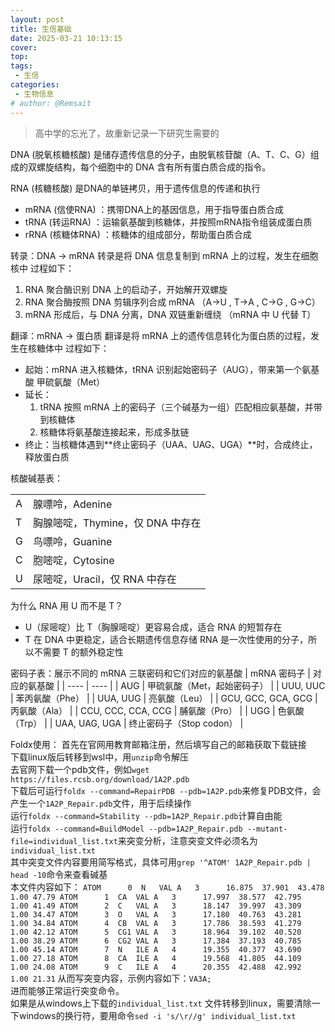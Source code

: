 ```yaml
---
layout: post
title: 生信基础
date: 2025-03-21 10:13:15
cover: 
top: 
tags: 
 - 生信
categories: 
 - 生物信息
# author: @Remsait
---
```

> 高中学的忘光了，故重新记录一下研究生需要的
> 

DNA (脱氧核糖核酸) 是储存遗传信息的分子，由脱氧核苷酸（A、T、C、G）组成的双螺旋结构，每个细胞中的 DNA 含有所有蛋白质合成的指令。

RNA (核糖核酸) 是DNA的单链拷贝，用于遗传信息的传递和执行
* mRNA (信使RNA) ：携带DNA上的基因信息，用于指导蛋白质合成
* tRNA (转运RNA) ：运输氨基酸到核糖体，并按照mRNA指令组装成蛋白质
* rRNA (核糖体RNA) ：核糖体的组成部分，帮助蛋白质合成

转录：DNA -> mRNA
转录是将 DNA 信息复制到 mRNA 上的过程，发生在细胞核中
过程如下：
1. RNA 聚合酶识别 DNA 上的启动子，开始解开双螺旋
2. RNA 聚合酶按照 DNA 剪辑序列合成 mRNA （A->U , T->A , C->G , G->C）
3. mRNA 形成后，与 DNA 分离，DNA 双链重新缠绕 （mRNA 中 U 代替 T）

翻译：mRNA -> 蛋白质
翻译是将 mRNA 上的遗传信息转化为蛋白质的过程，发生在核糖体中
过程如下：
* 起始：mRNA 进入核糖体，tRNA 识别起始密码子（AUG），带来第一个氨基酸 甲硫氨酸（Met）
* 延长：
	1. tRNA 按照 mRNA 上的密码子（三个碱基为一组）匹配相应氨基酸，并带到核糖体
	2. 核糖体将氨基酸连接起来，形成多肽链
* 终止：当核糖体遇到**终止密码子（UAA、UAG、UGA）**时，合成终止，释放蛋白质

核酸碱基表：
<table>
  <tbody>
    <tr><td>A</td><td>腺嘌呤，Adenine</td></tr>
    <tr><td>T</td><td>胸腺嘧啶，Thymine，仅 DNA 中存在</td></tr>
    <tr><td>G</td><td>鸟嘌呤，Guanine</td></tr>
    <tr><td>C</td><td>胞嘧啶，Cytosine</td></tr>
    <tr><td>U</td><td>尿嘧啶，Uracil，仅 RNA 中存在</td></tr>
  </tbody>
</table>


为什么 RNA 用 U 而不是 T？
- U（尿嘧啶）比 T（胸腺嘧啶）更容易合成，适合 RNA 的短暂存在
- T 在 DNA 中更稳定，适合长期遗传信息存储
RNA 是一次性使用的分子，所以不需要 T 的额外稳定性

密码子表：展示不同的 mRNA 三联密码和它们对应的氨基酸
|  mRNA 密码子   | 对应的氨基酸  |
|  ----  | ----  |
| AUG  | 甲硫氨酸（Met，起始密码子） |
| UUU, UUC  | 苯丙氨酸（Phe） |
| UUA, UUG  | 亮氨酸（Leu） |
| GCU, GCC, GCA, GCG  | 丙氨酸（Ala） |
| CCU, CCC, CCA, CCG  | 脯氨酸（Pro） |
| UGG  | 色氨酸（Trp） |
| UAA, UAG, UGA  | 终止密码子（Stop codon） |


Foldx使用：
首先在官网用教育邮箱注册，然后填写自己的邮箱获取下载链接  
下载linux版后转移到wsl中，用`unzip`命令解压  
去官网下载一个pdb文件，例如`wget https://files.rcsb.org/download/1A2P.pdb`  
下载后可运行`foldx --command=RepairPDB --pdb=1A2P.pdb`来修复PDB文件，会产生一个`1A2P_Repair.pdb`文件，用于后续操作  
运行`foldx --command=Stability --pdb=1A2P_Repair.pdb`计算自由能  
运行`foldx --command=BuildModel --pdb=1A2P_Repair.pdb --mutant-file=individual_list.txt`来突变分析，注意突变文件必须名为`individual_list.txt`  
其中突变文件内容要用简写格式，具体可用`grep '^ATOM' 1A2P_Repair.pdb | head -10`命令来查看碱基  
本文件内容如下：
`
ATOM      0  N   VAL A   3      16.875  37.901  43.478  1.00 47.79
ATOM      1  CA  VAL A   3      17.997  38.577  42.795  1.00 41.49
ATOM      2  C   VAL A   3      18.147  39.997  43.309  1.00 34.47
ATOM      3  O   VAL A   3      17.180  40.763  43.281  1.00 34.84
ATOM      4  CB  VAL A   3      17.786  38.593  41.279  1.00 42.12
ATOM      5  CG1 VAL A   3      18.964  39.102  40.520  1.00 38.29
ATOM      6  CG2 VAL A   3      17.384  37.193  40.785  1.00 45.14
ATOM      7  N   ILE A   4      19.355  40.377  43.690  1.00 27.18
ATOM      8  CA  ILE A   4      19.568  41.805  44.109  1.00 24.08
ATOM      9  C   ILE A   4      20.355  42.488  42.992  1.00 21.31
`
从而写突变内容，示例内容如下：`VA3A;`  
进而能够正常运行突变命令。  
如果是从windows上下载的`individual_list.txt` 文件转移到linux，需要清除一下windows的换行符，要用命令`sed -i 's/\r//g' individual_list.txt`  


